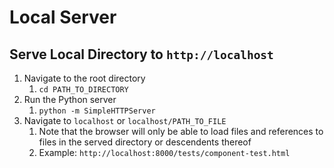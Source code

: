 # Local Server

## Serve Local Directory to `http://localhost`

1. Navigate to the root directory 
    1. `cd PATH_TO_DIRECTORY`
1. Run the Python server 
    1. `python -m SimpleHTTPServer`
1. Navigate to `localhost` or `localhost/PATH_TO_FILE`
    1. Note that the browser will only be able to load files and references to files in the served directory or descendents thereof
    1. Example: `http://localhost:8000/tests/component-test.html`
    
